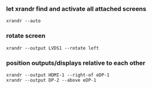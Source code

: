 ### let xrandr find and activate all attached screens
```
xrandr --auto
```

### rotate screen
```
xrandr --output LVDS1 --rotate left
```

### position outputs/displays relative to each other
```
xrandr --output HDMI-1 --right-of eDP-1
xrandr --output DP-2 --above eDP-1
```
